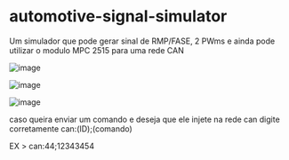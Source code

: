 # automotive-signal-simulator
Um simulador que pode gerar sinal de RMP/FASE, 2 PWms e ainda pode utilizar o modulo MPC 2515 para uma rede CAN 

![image](https://github.com/user-attachments/assets/c01cd3d8-fee3-4b65-9f68-96a6b10b1910)


![image](https://github.com/user-attachments/assets/3c8c46d7-6446-4b1e-870b-60888d4c6132)



![image](https://github.com/user-attachments/assets/201d3296-3829-49c0-8a6f-18f3996839f7)

caso queira enviar um comando e deseja que ele injete na rede can digite corretamente can:(ID);(comando)

EX > can:44;12343454

